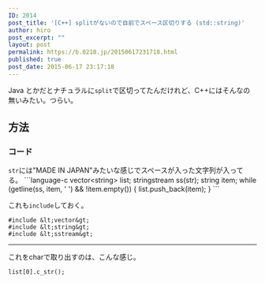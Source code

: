 ```yaml
---
ID: 2014
post_title: '[C++] splitがないので自前でスペース区切りする (std::string)'
author: hiro
post_excerpt: ""
layout: post
permalink: https://b.0218.jp/20150617231718.html
published: true
post_date: 2015-06-17 23:17:18
---
```

Java とかだとナチュラルに<code>split</code>で区切ってたんだけれど、C++にはそんなの無いみたい。つらい。
<!--more-->
<h2>方法</h2>
<h3>コード</h3>
<code>str</code>には"MADE IN JAPAN"みたいな感じでスペースが入った文字列が入ってる。
```language-c
vector&lt;string&gt; list;
stringstream ss(str);
string item;
while (getline(ss, item, &#039; &#039;) &amp;&amp; !item.empty()) {
    list.push_back(item);
}
```

これも`include`しておく。

```language-c
#include &lt;vector&gt;
#include &lt;string&gt;
#include &lt;sstream&gt;
```

---

これをcharで取り出すのは、こんな感じ。

```language-c
list[0].c_str();
```